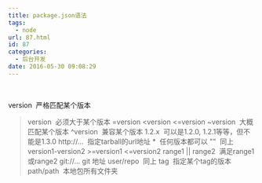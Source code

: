```yaml
---
title: package.json语法
tags:
  - node
url: 87.html
id: 87
categories:
  - 后台开发
date: 2016-05-30 09:08:29
---
```


 

version           严格匹配某个版本
>version          必须大于某个版本
>=version
<version
<=version
~version          大概匹配某个版本
^version          兼容某个版本
1.2.x             可以是1.2.0, 1.2.1等等，但不能是1.3.0
http://...        指定tarball的url地址
*                 任何版本都可以
""                同上
version1-version2 >=version1 <=version2
range1 || range2  满足range1 或range2
git://... git     地址
user/repo         同上
tag               指定某个tag的版本
path/path         本地包所有文件夹